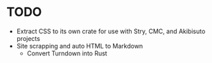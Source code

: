 # TODO

- Extract CSS to its own crate for use with Stry, CMC, and Akibisuto projects
- Site scrapping and auto HTML to Markdown
  - Convert Turndown into Rust
